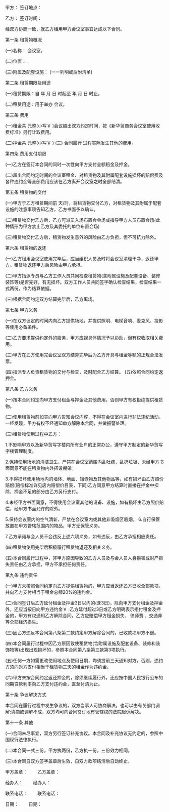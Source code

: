 
 


甲方： 签订地点：


乙方： 签订时间：


经双方协商一致，就乙方租用甲方会议室事宜达成以下合同。


第一条 租赁物概况


(一)名称： 会议室。


(二)位置： .


(三)附属及配套设施： (一一列明或后附清单)


第二条 租赁期限及用途


(一)租赁期限：自 年 月 日 时起至 年 月 日 时止。


(二)租赁用途：用于举办 会议。


第三条 费用


(一)租金共 元整(小写￥ )会议超出双方约定时间，按《新华贸商务会议室使用收费标准》另行计取费用。


(二)押金共 元整(小写￥ ) (三)
合同履行
过程实际发生其他的费用。


第四条 费用支付期限


(一)乙方在签订本合同的同时一次性向甲方支付全额租金及押金。


(二)超出合同约定时间的会议室租金、对租赁物及其附属配套设施损坏的赔偿费及各种违约金等全部费用应该在乙方离开会议室之时全部结清。


第五条 租赁物的交付


(一)甲方于乙方租赁期间前 天/时，将租赁物交付乙方，对租赁物及其附属于配套设施的注意事项告知乙方，乙方书面予以确认。


(二)租赁物交付乙方后，乙方可派员入场布置会会场或指导甲方人员布置会场(此种情形为甲方禁止乙方及其委托的单位布置会场)


(三)租赁物交付乙方后，租赁物发生意外的风险由乙方负担，但不可抗力除外。


第六条 租赁物的返还


(一)乙方租用会议室使用完毕后，应当组织人员及时将会议室清理干净，返还甲方。租赁物返还甲方后风险由甲方承担。


(二)甲方指派专员与乙方工作人员共同检查租赁物(含附属设施及配套设备、装修装饰等)是否完好，有无损坏。双方工作人员共同签字确认检查结果，检查结果一式两份，作为结算依据。


(三)根据合同约定双方结算完毕后，乙方离场。


第七条 甲方义务


(一)在双方议定的时间内向乙方提供场地，并提供照明、电梯音响、麦克风、投影等使用必备条件。


(二)乙方要求提供约定外的服务，甲方应视具体情况予以协助，但有权收取相关费用。


(三)甲方在乙方使用完会议室双方结算完毕后为乙方开具与租金等额的正规合法发票。


(四)指派专人负责租赁物的交付与检查，及时配合乙方结算。 (五)依照合同约定返押金。


第八条 乙方义务


(一)按本合同约定向甲方支付租金与押金及其他费用，否则甲方有权拒绝提供租赁物。


(二)使用租赁物前如实向甲方告知会议内容，不得在会议室内进行非法违纪活动。一经发现，甲方有权不经通知单方解除本合同，并做报警处理。


(三)租赁物使用过程中乙方：


1.不影响甲方以及新华贸写字楼内所有业户的正常办公，遵守甲方制定的新华贸写字楼管理制度。


2.保持使用场地的清洁卫生，严禁在会议室范围内乱吐痰、乱扔垃圾、未经甲方书面同意不能在租赁物内外搭设棚架。


3.不得损坏使用场地内的墙体、地面、镶嵌物及其他物品等，如有损坏由乙方照价赔偿(赔偿标准详见店内赔偿价目表，下同)乙方同意甲方结算时直接在押金中扣除，押金不足的部分由乙方另行支付。


4.未经甲方书面同意，不得使用会议室其他的设备、设施，如有损坏由乙方照价赔偿，经甲方书面允许的除外。


5.保持会议室内的空气清新，严禁在会议室内或其他非吸烟区吸烟。 6.自行保管放置在甲方管辖范围内的物品，甲方无保管义务。


7.乙方承诺与会人员不会违反上述六项义务，如有违反，由乙方承担相应责任。


(四)租赁物使用完毕后积极履行租赁物返还及相关义务。


(五)本合同履行过程中，非甲方原因导致的乙方人员及与会人员人身损害或财产损失责任由乙方承担，甲方不承担任何责任。


第九条 违约责任


(一)甲方未按照合同约定向乙方提供租赁物的，甲方应当返还乙方已收全部款项，并向乙方支付相当于租金总额20%的违约金。


(二)合同签订后乙方延付租金及押金3日以内的(含3日)，除向甲方支付租金及押金外，还应当按日向甲方违约金￥ ;乙方延付超过3日或乙方明确表示拒付租金及押金的，甲方有权通知乙方解除合同，乙方应赔偿甲方租金损失、
律师费
、交通非等全部经济损失。


(三)因乙方违反本合同第八条第二款约定甲方解除合同的，已收款项甲方不退。


(四)本合同履行过程中因乙方原因致使租赁物(含附属设施及配套设备、装修和装饰物等)出现出现损坏的，参照本合同第八条第三款第3项执行。


(五)任何一方如需更改使用地点及使用日期，均须提前三天通知对方，否则，违约方须向对方支付相当于租赁物三天的租金作为违约金。


(六)甲方未按合同约定返还押金的，除须继续履行外，还应按中国人民银行公布的同期贷款利率向乙方支付违约金，直至付清为止。


第十条 争议解决方式


本合同在履行过程中发生争议的，双方当事人可协商解决，也可以由有关部门调解;协商或调解不成，双方均可向合同签订地有管辖权的法院起诉解决。


第十一条 其他


(一)合同未尽事宜，双方另行签订补充协议。本合同及补充协议无约定的，参照中国现行法律执行。


(二)本合同一式三份，甲方执两份，乙方执一份，三份效力相同。


(三)本合同自双方签字盖章后生效，自双方款项结清后自动终止。


甲方盖章： 　　乙方盖章：


经办人： 　　经办人：


联系电话：　　 联系电话：


日期：　　 日期：
 


 

 
 
 
 
 
  


  
 

  


  


  
 
 
 
 


